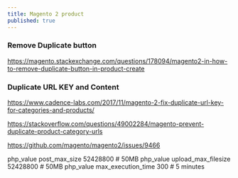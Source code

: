 ```yaml
---
title: Magento 2 product
published: true
---
```


### Remove Duplicate button

<https://magento.stackexchange.com/questions/178094/magento2-in-how-to-remove-duplicate-button-in-product-create>

### Duplicate URL KEY and Content

<https://www.cadence-labs.com/2017/11/magento-2-fix-duplicate-url-key-for-categories-and-products/>

<https://stackoverflow.com/questions/49002284/magento-prevent-duplicate-product-category-urls>

<https://github.com/magento/magento2/issues/9466>


php_value post_max_size 52428800 # 50MB
php_value upload_max_filesize 52428800 # 50MB
php_value max_execution_time 300 # 5 minutes



